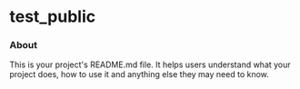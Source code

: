 test_public
===========

### About

This is your project's README.md file. It helps users understand what your
project does, how to use it and anything else they may need to know.